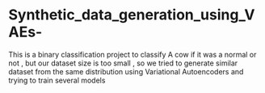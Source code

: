 # Synthetic_data_generation_using_VAEs-
This is a binary classification project to classify A cow if it was a normal or not , but our dataset size is too small , so we tried to generate similar dataset from the same distribution using Variational Autoencoders and trying to train several models 
